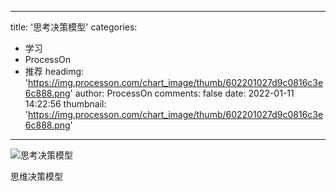 
---
title: '思考决策模型'
categories: 
 - 学习
 - ProcessOn
 - 推荐
headimg: 'https://img.processon.com/chart_image/thumb/602201027d9c0816c3e6c888.png'
author: ProcessOn
comments: false
date: 2022-01-11 14:22:56
thumbnail: 'https://img.processon.com/chart_image/thumb/602201027d9c0816c3e6c888.png'
---

<div>   
<img class="thumb" alt="思考决策模型" src="https://img.processon.com/chart_image/thumb/602201027d9c0816c3e6c888.png" referrerpolicy="no-referrer">
<p>思维决策模型</p>  
</div>
            